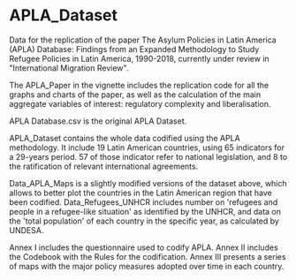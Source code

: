 # APLA_Dataset

Data for the replication of the paper The Asylum Policies in Latin America (APLA) Database: Findings from an Expanded Methodology to Study Refugee Policies in Latin America, 1990-2018, currently under review in "International Migration Review".

The APLA_Paper in the vignette includes the replication code for all the graphs and charts of the paper, as well as the calculation of the main aggregate variables of interest: regulatory complexity and liberalisation. 


APLA Database.csv is the original APLA Dataset.  

APLA_Dataset contains the whole data codified using the APLA methodology. It include 19 Latin American countries, using 65 indicators for a 29-years period. 57 of those indicator refer to national legislation, and 8 to the ratification of relevant international agreements. 

Data_APLA_Maps is a slightly modified versions of the dataset above, which allows to better plot the countries in the Latin American region that have been codified. 
Data_Refugees_UNHCR includes number on 'refugees and people in a refugee-like situation' as identified by the UNHCR, and data on the 'total population' of each country in the specific year, as calculated by UNDESA.

Annex I includes the questionnaire used to codify APLA. 
Annex II includes the Codebook with the Rules for the codification. 
Annex III presents a series of maps with the major policy measures adopted over time in each country. 


